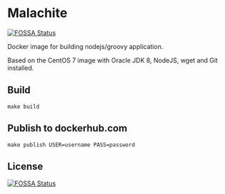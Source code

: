 # Malachite
[![FOSSA Status](https://app.fossa.io/api/projects/git%2Bgithub.com%2Flocalgod%2Fmalachite.svg?type=shield)](https://app.fossa.io/projects/git%2Bgithub.com%2Flocalgod%2Fmalachite?ref=badge_shield)


Docker image for building nodejs/groovy application.

Based on the CentOS 7 image with Oracle JDK 8, NodeJS, wget and Git installed.

## Build

`make build`

## Publish to dockerhub.com

`make publish USER=username PASS=password`


## License
[![FOSSA Status](https://app.fossa.io/api/projects/git%2Bgithub.com%2Flocalgod%2Fmalachite.svg?type=large)](https://app.fossa.io/projects/git%2Bgithub.com%2Flocalgod%2Fmalachite?ref=badge_large)